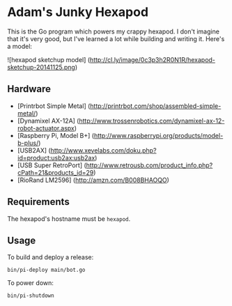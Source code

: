 # Adam's Junky Hexapod

This is the Go program which powers my crappy hexapod. I don't imagine that it's very good, but I've learned a lot while building and writing it. Here's a model:

![hexapod sketchup model] (http://cl.ly/image/0c3p3h2R0N1R/hexapod-sketchup-20141125.png)


## Hardware

* [Printrbot Simple Metal] (http://printrbot.com/shop/assembled-simple-metal/)
* [Dynamixel AX-12A] (http://www.trossenrobotics.com/dynamixel-ax-12-robot-actuator.aspx)
* [Raspberry Pi, Model B+] (http://www.raspberrypi.org/products/model-b-plus/)
* [USB2AX] (http://www.xevelabs.com/doku.php?id=product:usb2ax:usb2ax)
* [USB Super RetroPort] (http://www.retrousb.com/product_info.php?cPath=21&products_id=29)
* [RioRand LM2596] (http://amzn.com/B008BHAOQO)


## Requirements

The hexapod's hostname must be `hexapod`.


## Usage

To build and deploy a release:

    bin/pi-deploy main/bot.go

To power down:

    bin/pi-shutdown
